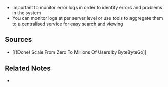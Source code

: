 - Important to monitor error logs in order to identify errors and problems in the system
- You can monitor logs at per server level or use tools to aggregate them to a centralised service for easy search and viewing

## Sources
- [[(Done) Scale From Zero To Millions Of Users by ByteByteGo]]

## Related Notes
- 